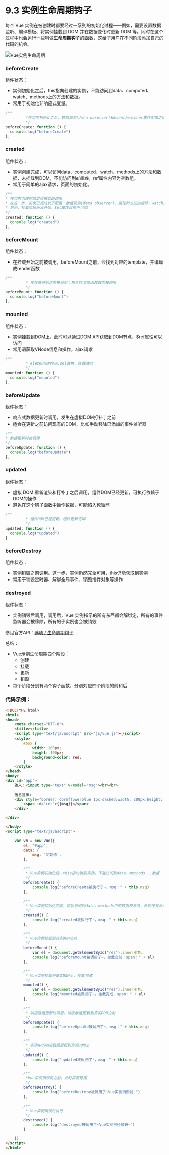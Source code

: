 # 9.3 实例生命周期钩子

每个 Vue 实例在被创建时都要经过一系列的初始化过程——例如，需要设置数据监听、编译模板、将实例挂载到 DOM 并在数据变化时更新 DOM 等。同时在这个过程中也会运行一些叫做**生命周期钩子**的函数，这给了用户在不同阶段添加自己的代码的机会。

![Vue实例生命周期](https://images.shiguangping.com/imgs/20200622193703.png)

### beforeCreate

组件状态：

- 实例初始化之后，this指向创建的实例，不能访问到data、computed、watch、methods上的方法和数据。
- 常用于初始化非响应式变量。

```js
/**
         *在实例初始化之后，数据观测(data observer)和event/watcher事件配置之前被调用
         */
beforeCreate: function () {
  console.log("beforeCreate")
},
```



### created

组件状态：

- 实例创建完成，可以访问data、computed、watch、methods上的方法和数据，未挂载到DOM，不能访问到$el属性，$ref属性内容为空数组。
- 常用于简单的ajax请求，页面的初始化。

```js
/**
* 在实例创建完成之后被立即调用
* 在这一步，实例已完成以下配置：数据观测(data observer)，属性和方法的运算，watch/event事件回调
* 然而，挂载阶段还没开始，$el属性目前不可见
*/
created: function () {
  console.log("created")
},
```



### beforeMount

组件状态：

- 在挂载开始之前被调用，beforeMount之前，会找到对应的template，并编译成render函数

```js
/**
         * 在挂载开始之前被调用：相关的渲染函数首次被调用
         */
beforeMount: function () {
  console.log("beforeMount")
},
```



### mounted

组件状态：

- 实例挂载到DOM上，此时可以通过DOM API获取到DOM节点，$ref属性可以访问
- 常用语获取VNode信息和操作，ajax请求

```js
/**
         * el被新创建的vm.$el替换，挂载成功
         */
mounted: function () {
  console.log("mounted")
},
```





### beforeUpdate

组件状态：

- 响应式数据更新时调用，发生在虚拟DOM打补丁之前
- 适合在更新之前访问现有的DOM，比如手动移除已添加的事件监听器

```js
/**
* 数据更新时被调用
*/
beforeUpdate: function () {
  console.log("beforeUpdate")
},
```



### updated

组件状态：

- 虚拟 DOM 重新渲染和打补丁之后调用，组件DOM已经更新，可执行依赖于DOM的操作
- 避免在这个钩子函数中操作数据，可能陷入死循环

```js
/**
         * 组件DOM已经更新，组件更新完毕
         */
updated: function () {
  console.log("updated")
}
```



### beforeDestroy

组件状态：

- 实例销毁之前调用。这一步，实例仍然完全可用，this仍能获取到实例
- 常用于销毁定时器、解绑全局事件、销毁插件对象等操作



### destroyed

组件状态：

- 实例销毁后调用，调用后，Vue 实例指示的所有东西都会解绑定，所有的事件监听器会被移除，所有的子实例也会被销毁



参见官方API：[选项 / 生命周期钩子]([https://cn.vuejs.org/v2/api/#%E9%80%89%E9%A1%B9-%E7%94%9F%E5%91%BD%E5%91%A8%E6%9C%9F%E9%92%A9%E5%AD%90](https://cn.vuejs.org/v2/api/#选项-生命周期钩子))



总结：

- Vue示例生命周期四个阶段：
  - 创建
  - 挂载
  - 更新
  - 销毁
- 每个阶段分别有两个钩子函数，分别对应四个阶段的前和后



### 代码示例：

```html
<!DOCTYPE html>
<html>
<head>
    <meta charset="UTF-8">
    <title></title>
    <script type="text/javascript" src="js/vue.js"></script>
    <style>
        #box {
            width: 100px;
            height: 100px;
            background-color: red;
        }
    </style>
</head>
<body>
<div id="app">
    输入：<input type="text" v-model="msg"><br><br>

    信息显示:
    <div style="border: cornflowerblue 1px dashed;width: 200px;height: 100px">
        <span id="res">{{msg}}</span>
    </div>

</div>

</body>
<script type="text/javascript">

    var vm = new Vue({
        el: '#app',
        data: {
            msg: '初始值',
        },

        /**
         * Vue实例初始化后，this指向当前实例，不能访问到data、methods...数据
         */
        beforeCreate() {
            console.log("beforeCreate被执行了~，msg：" + this.msg)
        },

        /**
         * Vue实例初始化完成，可以访问到data、methods中的数据和方法，此时还有没挂载真实DOM
         */
        created() {
            console.log("created被执行了~，msg：" + this.msg)
        },

        /**
         * Vue实例挂载到真实DOM之前
         */
        beforeMount() {
            var el = document.getElementById("res").innerHTML
            console.log("beforeMount被调用了~，挂载之前：span：" + el)
        },

        /**
         * Vue实例挂载到真实DOM上，挂载完成
         */
        mounted() {
            var el = document.getElementById("res").innerHTML
            console.log("mounted被调用了~，挂载完成，span：" + el)
        },

        /**
         * 响应数据更新时调用，响应数据更新到真实DOM之前
         */
        beforeUpdate() {
            console.log("beforeUpdate被调用了~，msg：" + this.msg)
        },

        /**
         * 实例中的响应数据更新到真实DOM上
         */
        updated() {
            console.log("updated被调用了~，msg：" + this.msg)
        },

        /**
         *Vue实例销毁前之前，此时实例可用
         */
        beforeDestroy() {
            console.log("beforeDestroy被调用了~Vue实例销毁前~")
        },

        /**
         * Vue实例销毁后执行
         */
        destroyed() {
            console.log("destroyed被调用了~Vue实例已经销毁~")
        }

    })
</script>
</html>
```

